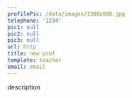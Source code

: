 ```yaml
---
profilePic: /data/images/1300x800.jpg
telephone: '1234'
pic1: null
pic2: null
pic3: null
url: http
title: new prof
template: teacher
email: email
---
```

description
